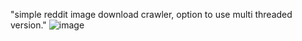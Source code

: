 "simple reddit image download crawler, option to use multi threaded version."
 ![image](http://i5.photobucket.com/albums/y158/pairenoid/photo_zps1a3daf7e.jpg)
